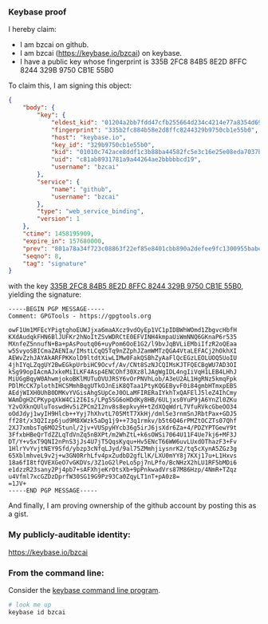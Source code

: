 ### Keybase proof

I hereby claim:

  * I am bzcai on github.
  * I am bzcai (https://keybase.io/bzcai) on keybase.
  * I have a public key whose fingerprint is 335B 2FC8 84B5 8E2D 8FFC  8244 329B 9750 CB1E 55B0

To claim this, I am signing this object:

```json
{
    "body": {
        "key": {
            "eldest_kid": "01204a2bb7fdd47cfb255664d234c4214e77a8354d69ba187e25cdfb3af6635cfaa00a",
            "fingerprint": "335b2fc884b58e2d8ffc8244329b9750cb1e55b0",
            "host": "keybase.io",
            "key_id": "329b9750cb1e55b0",
            "kid": "01010c742ace8ddf1c3b88ba44582fc5e3c16e25e08eda7037b394a178ad60a23ce00a",
            "uid": "c81ab8931781a9a44264ae2bbbbbcd19",
            "username": "bzcai"
        },
        "service": {
            "name": "github",
            "username": "bzcai"
        },
        "type": "web_service_binding",
        "version": 1
    },
    "ctime": 1458195909,
    "expire_in": 157680000,
    "prev": "801a78a34f723c08863f22ef85e8401cbb890a2defee9fc1300955babe164477",
    "seqno": 8,
    "tag": "signature"
}
```

with the key [335B 2FC8 84B5 8E2D 8FFC  8244 329B 9750 CB1E 55B0](https://keybase.io/bzcai), yielding the signature:

```
-----BEGIN PGP MESSAGE-----
Comment: GPGTools - https://gpgtools.org

owF1Um1MFEcYPigtghoEUWJjxa6maAXcz9vdOyEp1VC1pIDBWhWOmd1ZbgvcHbfH
KXdAudqkFHN6BlJUFKr2hNoItZSvWDRCtE0EFVINH4kmpaUiWmNNQ6GKnaP6r535
MXnfeZ5nnufN+Ba+pAsPoutq06+uyPom6OoE1G2/l9bvJqBVLiEMbiIfzR2oQEaa
w5SvyoSBICmaZAENIa/IMstLCqQ5Tq9nZZphJZamWMTzQGA4VtaLEFACj2hOkhXI
AEWvZzhJAYAkARFPKKolD9ltdtXiwLIMw0FakQSBhZyAaFlQcEGzLEOLUOQ5UoIU
4jhIYqLZqgUY2BwEGkpUrbiHC9Ocvf/Av/CNt8SzNJCQIMsKJTFQECBgWU7AD3OI
kSg99opIAcmAJxkeMiILKF4Asp4ENCOhf30Xz8lJAgWgIDL4ngIiVqH1LEB4LHhJ
MiUGgBqyW0AhwmjokoBKlMUTuOVUJRSY6vOrPNVhLob/A3eU2AL1HgRNz5kmqFpk
PDlMcCK7plothIHCSMmhBqgUTkOJnEiK8QTaa1PtyKQGEByvF0i84gmbHTmxpEBS
AEdjWIXH0UhB0DMKvYVGisAhgSUpCeJ0OLaMFIRERaIYkhTxQAFElJ5leZ4IhCmy
WAmDgH2CPKypqXkW4Ci2I6Is/LPg5SG6oHDdKy8HB/6ULjxs0YuP9jA6YnZl0ZKu
Y2vOXknQUluToswdHv5iZPCm2I2nv8s8epkvyH+tZdXQqWdrL7VfuRVkcGbeOO34
oOdJdyj1wyIH9Hlcb++Yyj7hXhvtL705MtT7XkHj/dml5e3rnmSnJRbtPax+GDJ5
ff28t/x3Q2Izp6jud9M8XWzk5aDg1j9++73q1rmkv/b5t6Q46rPMZtOCZTs07Qhf
2XJ7xmbsTq6MO2Stunl/2jv+VUSpyHYcb36g5irJ6jsXdr6Za+4/PDZYPTGewY9t
3FfxbHBeQrTdZZLqTdVnZq5nBXPt/m2WhZtL+k6sOWSi7064U11F4Ue7kj6+MF3J
DT/Y+v5xT9QNI2nPnS3jJs4U7jT5QqsKyqu+Hv5ENcT66WW6uvLUxdOThazF3+Fv
1HlrYvYvjtNEY9Sfd/ybzp3cNfqLJyd/9al75ZMmhjiysnrK2/tq5cXynA5ZGz3g
65XblmhveL9v2j+w3GN0RrhLfv4pxZudbD2gfLlK/LXU0mYY8j7KXj17u+L1Hxvs
18a6fI8tfQVEXGeO7vGKDVs/3Z1oG2lPeLo5pj7nLPfo/BcNHzX2hLU1RF5bMDi6
e1dzzR23sany2Pj4pb7+sAFXhjeKrOtsXb+9pPnkwadVrs87M86Hzp/4NmR+TZqz
u4Vfml7xcGZDzDprfW30SG19G9Pz93Ca0ZqyLT1nT+pA0z8=
=1JV+
-----END PGP MESSAGE-----

```

And finally, I am proving ownership of the github account by posting this as a gist.

### My publicly-auditable identity:

https://keybase.io/bzcai

### From the command line:

Consider the [keybase command line program](https://keybase.io/download).

```bash
# look me up
keybase id bzcai
```
